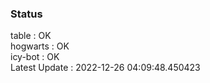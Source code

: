 ### Status


table : OK  
hogwarts : OK  
icy-bot : OK  
Latest Update : 2022-12-26 04:09:48.450423
